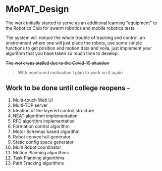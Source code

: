# MoPAT_Design

The work initially started to serve as an additional learning "equipment" to the Robotics Club for swarm robotics and mobile robotics tests.

The system will reduce the whole trouble of tracking and control, an environment where one will just place the robots, use some simple functions to get position and motion data and voila, just implement your algorithm that you have taken so much time to develop.

~~The work was stalled due to the Covid-19 situation~~

> With newfound motivation I plan to work on it again

## Work to be done until college reopens -

1. Multi-touch Web UI
2. Multi-TCP server
3. Ideation of the layered control structure
4. NEAT algorithm implementation
5. RFD algorithm implementation
6. Formation control algorithm
7. Motor Schemas based algorithm
8. Robot convex hull generator
9. Static config space generator
10. Multi Robot coordinator
11. Motion Planning algorithms
12. Task Planning algorithms
13. Path Tracking algorithms
